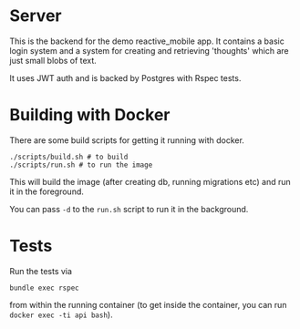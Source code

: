 # Server

This is the backend for the demo reactive_mobile app. It contains a basic login system
and a system for creating and retrieving 'thoughts' which are just small blobs of text.

It uses JWT auth and is backed by Postgres with Rspec tests.

# Building with Docker

There are some build scripts for getting it running with docker. 
```shell
./scripts/build.sh # to build
./scripts/run.sh # to run the image
```

This will build the image (after creating db, running migrations etc) and run it in the foreground.

You can pass `-d` to the `run.sh` script to run it in the background.

# Tests

Run the tests via
```shell
bundle exec rspec
```

from within the running container (to get inside the container, you can run `docker exec -ti api bash`).
